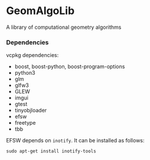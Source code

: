 # GeomAlgoLib
A library of computational geometry algorithms

### Dependencies

vcpkg dependencies:
* boost, boost-python, boost-program-options
* python3
* glm
* glfw3
* GLEW
* imgui
* gtest
* tinyobjloader
* efsw
* freetype
* tbb

EFSW depends on `inotify`. It can be installed as follows:
```
sudo apt-get install inotify-tools
```